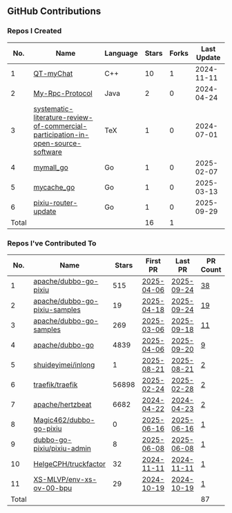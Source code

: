 ## GitHub Contributions

### Repos I Created

<!-- BEGIN:created_repos -->
| No.   | Name                                                                                                                                                                                            | Language | Stars | Forks | Last Update |
|-------|-------------------------------------------------------------------------------------------------------------------------------------------------------------------------------------------------|----------|-------|-------|-------------|
| 1     | [QT-myChat](https://github.com/Alanxtl/QT-myChat)                                                                                                                                               | C++      | 10    | 1     | 2024-11-11  |
| 2     | [My-Rpc-Protocol](https://github.com/Alanxtl/My-Rpc-Protocol)                                                                                                                                   | Java     | 2     | 0     | 2024-04-24  |
| 3     | [systematic-literature-review-of-commercial-participation-in-open-source-software](https://github.com/Alanxtl/systematic-literature-review-of-commercial-participation-in-open-source-software) | TeX      | 1     | 0     | 2024-07-01  |
| 4     | [mymall_go](https://github.com/Alanxtl/mymall_go)                                                                                                                                               | Go       | 1     | 0     | 2025-02-07  |
| 5     | [mycache_go](https://github.com/Alanxtl/mycache_go)                                                                                                                                             | Go       | 1     | 0     | 2025-03-13  |
| 6     | [pixiu-router-update](https://github.com/Alanxtl/pixiu-router-update)                                                                                                                           | Go       | 1     | 0     | 2025-09-29  |
| Total |                                                                                                                                                                                                 |          | 16    | 1     |             |
<!-- END:created_repos -->

### Repos I've Contributed To

<!-- BEGIN:contributed -->
| No.   | Name                                                                              | Stars | First PR                                                               | Last PR                                                                 | PR Count                                                                                |
|-------|-----------------------------------------------------------------------------------|-------|------------------------------------------------------------------------|-------------------------------------------------------------------------|-----------------------------------------------------------------------------------------|
| 1     | [apache/dubbo-go-pixiu](https://github.com/apache/dubbo-go-pixiu)                 | 515   | [2025-04-06](https://github.com/apache/dubbo-go-pixiu/pull/657)        | [2025-09-24](https://github.com/apache/dubbo-go-pixiu/pull/766)         | [38](https://github.com/apache/dubbo-go-pixiu/pulls?q=is%3Apr+author%3AAlanxtl)         |
| 2     | [apache/dubbo-go-pixiu-samples](https://github.com/apache/dubbo-go-pixiu-samples) | 19    | [2025-04-18](https://github.com/apache/dubbo-go-pixiu-samples/pull/68) | [2025-09-24](https://github.com/apache/dubbo-go-pixiu-samples/pull/100) | [19](https://github.com/apache/dubbo-go-pixiu-samples/pulls?q=is%3Apr+author%3AAlanxtl) |
| 3     | [apache/dubbo-go-samples](https://github.com/apache/dubbo-go-samples)             | 269   | [2025-03-06](https://github.com/apache/dubbo-go-samples/pull/802)      | [2025-09-18](https://github.com/apache/dubbo-go-samples/pull/926)       | [11](https://github.com/apache/dubbo-go-samples/pulls?q=is%3Apr+author%3AAlanxtl)       |
| 4     | [apache/dubbo-go](https://github.com/apache/dubbo-go)                             | 4839  | [2025-04-06](https://github.com/apache/dubbo-go/pull/2824)             | [2025-09-20](https://github.com/apache/dubbo-go/pull/3032)              | [9](https://github.com/apache/dubbo-go/pulls?q=is%3Apr+author%3AAlanxtl)                |
| 5     | [shuideyimei/inlong](https://github.com/shuideyimei/inlong)                       | 1     | [2025-08-21](https://github.com/shuideyimei/inlong/pull/1)             | [2025-08-21](https://github.com/shuideyimei/inlong/pull/2)              | [2](https://github.com/shuideyimei/inlong/pulls?q=is%3Apr+author%3AAlanxtl)             |
| 6     | [traefik/traefik](https://github.com/traefik/traefik)                             | 56898 | [2025-02-24](https://github.com/traefik/traefik/pull/11562)            | [2025-02-28](https://github.com/traefik/traefik/pull/11577)             | [2](https://github.com/traefik/traefik/pulls?q=is%3Apr+author%3AAlanxtl)                |
| 7     | [apache/hertzbeat](https://github.com/apache/hertzbeat)                           | 6682  | [2024-04-22](https://github.com/apache/hertzbeat/pull/1813)            | [2024-04-23](https://github.com/apache/hertzbeat/pull/1823)             | [2](https://github.com/apache/hertzbeat/pulls?q=is%3Apr+author%3AAlanxtl)               |
| 8     | [Magic462/dubbo-go-pixiu](https://github.com/Magic462/dubbo-go-pixiu)             | 0     | [2025-06-16](https://github.com/Magic462/dubbo-go-pixiu/pull/1)        | [2025-06-16](https://github.com/Magic462/dubbo-go-pixiu/pull/1)         | [1](https://github.com/Magic462/dubbo-go-pixiu/pulls?q=is%3Apr+author%3AAlanxtl)        |
| 9     | [dubbo-go-pixiu/pixiu-admin](https://github.com/dubbo-go-pixiu/pixiu-admin)       | 8     | [2025-06-08](https://github.com/dubbo-go-pixiu/pixiu-admin/pull/7)     | [2025-06-08](https://github.com/dubbo-go-pixiu/pixiu-admin/pull/7)      | [1](https://github.com/dubbo-go-pixiu/pixiu-admin/pulls?q=is%3Apr+author%3AAlanxtl)     |
| 10    | [HelgeCPH/truckfactor](https://github.com/HelgeCPH/truckfactor)                   | 32    | [2024-11-11](https://github.com/HelgeCPH/truckfactor/pull/2)           | [2024-11-11](https://github.com/HelgeCPH/truckfactor/pull/2)            | [1](https://github.com/HelgeCPH/truckfactor/pulls?q=is%3Apr+author%3AAlanxtl)           |
| 11    | [XS-MLVP/env-xs-ov-00-bpu](https://github.com/XS-MLVP/env-xs-ov-00-bpu)           | 29    | [2024-10-19](https://github.com/XS-MLVP/env-xs-ov-00-bpu/pull/5)       | [2024-10-19](https://github.com/XS-MLVP/env-xs-ov-00-bpu/pull/5)        | [1](https://github.com/XS-MLVP/env-xs-ov-00-bpu/pulls?q=is%3Apr+author%3AAlanxtl)       |
| Total |                                                                                   |       |                                                                        |                                                                         | 87                                                                                      |
<!-- END:contributed -->
